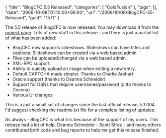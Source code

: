{
	"title": "BlogCFC 5.5 Released",
	"categories": [
		"ColdFusion"
	],
	"tags": [],
	"date": "2006-10-08T01:10:00+06:00",
	"url": "/2006/10/08/BlogCFC-55-Released",
	"guid": "1571"
}

The 5.5 release of BlogCFC is now released. You may download it from the <a href="http://ray.camdenfamily.com/projects/blogcfc">project page</a>. Lots of new stuff in this release - and here is just a partial list of what has been added:

<ul>
<li>BlogCFC now supports slideshows. Slideshows can have titles and captions. Slideshows can be created via a web based admin.</li>
<li>Files can be uploaded/changed via a web based admin.</li>
<li>XML-RPC support.</li>
<li>Ability to quickly upload an image when editing a new entry.</li>
<li>Default CAPTCHA made simpler. Thanks to Charlie Arehart.</li>
<li>Oracle support (thanks to Deanna Schneider)</li>
<li>Support for DSNs that require usernames/password (ditto thanks to Deanna)</li>
<li>Various UI changes</li>
</ul>

This is a just a small set of changes since the last official release, 5.1.004. I'd suggest checking the readme.txt file for a complete listing of updates.

As always - BlogCFC is what it is because of the support of my users. This release had a lot of help. Deanna Schneider - Scott Stroz - and many others contributed both code and bug reports to help me get this release finished.